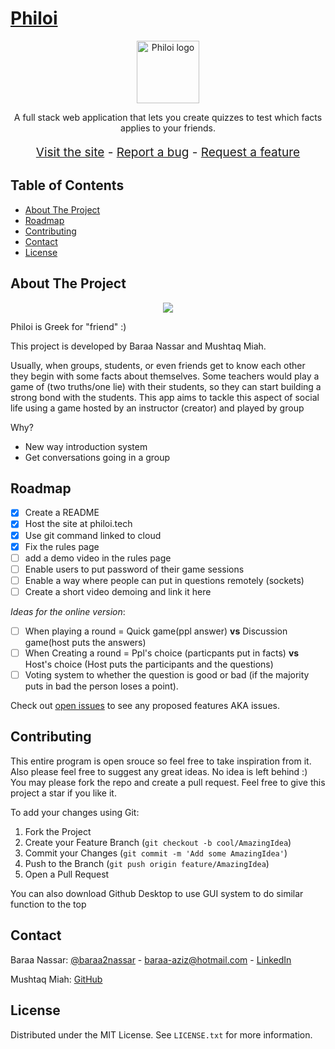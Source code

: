 # [Philoi](http://philoi.tech)

<div align="center">
  <img src="static/images/favicon.ico" alt="Philoi logo" width="100">
  <br>
  <p>
    A full stack web application that lets you create quizzes to test which facts applies to your friends.
    <br>
    <p style="font-size: 19px;">
      <a href="http://philoi.tech/">Visit the site</a>
      -
      <!-- <a href="http://philoi.tech/">View demo</a> later in the future inshAllah -->
      <!-- - -->
      <a href="https://github.com/Baraa2nassar/Philoi/issues">Report a bug</a>
      -
      <a href="https://github.com/Baraa2nassar/Philoi/issues">Request a feature</a>
    </p>
  </p>
</div>


## Table of Contents

- [About The Project](#about-the-project) <!-- - [Getting Started](#getting-started) -->
- [Roadmap](#roadmap)
- [Contributing](#contributing)
- [Contact](#contact)
- [License](#license)


## About The Project

<div align="center">
  <img src="https://cdn.discordapp.com/attachments/1045702617742979157/1045702765814493254/philoi.png">
</div>

Philoi is Greek for "friend" :)

This project is developed by Baraa Nassar and Mushtaq Miah.

Usually, when groups, students, or even friends get to know each other they begin with some facts about themselves. Some teachers would play a game of (two truths/one lie) with their students, so they can start building a strong bond with the students. This app aims to tackle this aspect of social life using a game hosted by an instructor (creator) and played by group

Why?
* New way introduction system
* Get conversations going in a group


<!-- ## Getting Started -->


## Roadmap

- [x] Create a README
- [x] Host the site at philoi.tech
- [x] Use git command linked to cloud
- [x] Fix the rules page
- [ ] add a demo video in the rules page
- [ ] Enable users to put password of their game sessions
- [ ] Enable a way where people can put in questions remotely (sockets)
- [ ] Create a short video demoing and link it here

*Ideas for the online version*:
  - [ ] When playing a round = Quick game(ppl answer) **vs** Discussion game(host puts the answers)
  - [ ] When Creating a round =  Ppl's choice (particpants put in facts) **vs** Host's choice (Host puts the participants and the questions)
  - [ ] Voting system to whether the question is good or bad (if the majority puts in bad the person loses a point).

Check out [open issues](https://github.com/Baraa2nassar/Philoi/issues) to see any proposed features AKA issues.


## Contributing

This entire program is open srouce so feel free to take inspiration from it. Also please feel free to suggest any great ideas. No idea is left behind :) You may please fork the repo and create a pull request.
Feel free to give this project a star if you like it.

To add your changes using Git:
1. Fork the Project
2. Create your Feature Branch (`git checkout -b cool/AmazingIdea`)
3. Commit your Changes (`git commit -m 'Add some AmazingIdea'`)
4. Push to the Branch (`git push origin feature/AmazingIdea`)
5. Open a Pull Request

You can also download Github Desktop to use GUI system to do similar function to the top


## Contact

Baraa Nassar: [@baraa2nassar](https://www.instagram.com/baraa2nassar) - baraa-aziz@hotmail.com - [LinkedIn](https://www.linkedin.com/in/baraa2nassar/)

Mushtaq Miah: [GitHub](https://github.com/mhmh4)


## License

Distributed under the MIT License. See `LICENSE.txt` for more information.
